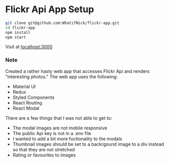 # Flickr Api App Setup

```bash
git clone git@github.com:WhatifNick/flickr-app.git
cd flickr-app
npm install
npm start
```
Visit at [localhost:3000](http://localhost:3000)

### Note

Created a rather hasty web app that accesses Flickr Api and renders "interesting photos." The web app uses the following:

- Material UI
- Redux
- Styled Components
- React Routing
- React Modal

There are a few things that I was not able to get to:

- The modal images are not mobile responsive
- The public Api key is not in a .env file
- I wanted to add a bit more fuctionality to the modals
- Thumbnail images should be set to a backrgound image to a div instead so that they are not stretched
- Rating or favourites to images
